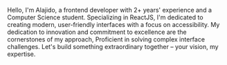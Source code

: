 Hello, I'm Alajido, a frontend developer with 2+ years' experience and a Computer Science student. Specializing in ReactJS, I'm dedicated to creating modern, user-friendly interfaces with a focus on accessibility.  My dedication to innovation and commitment to excellence are the cornerstones of my approach,  Proficient in solving complex interface challenges. Let's build something extraordinary together – your vision, my expertise.
